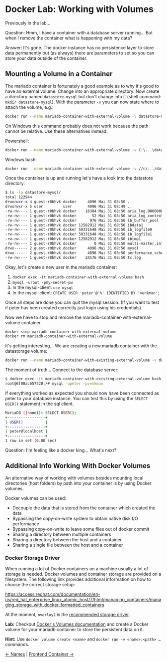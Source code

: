 # Docker Lab: Working with Volumes

Previously in the lab...

Question: Hmm, I have a container with a database server running... But when I remove the container what is happening with my data?

Answer: It's gone. The docker instance has no persistence layer to store data permanently but (as always) there are parameters to set so you can store your data outside of the container.

## Mounting a Volume in a Container

The mariadb container is fortunately a good example as to why it's good to have an external volume.
Change into an appropriate directory. Now create a directory named `datastore-mysql` but don't change into it (shell command: `mkdir datastore-mysql`).
With the parameter `-v` you can now state where to attach the volume, e.g.:

```bash
docker run --name mariadb-container-with-external-volume -v datastore-mysql:/var/lib/mysql -e MYSQL_ROOT_PASSWORD=my-secret-pw -d mariadb
```

On Windows this command probably does not work because the path cannot be relative. Use these alternatives instead:

Powershell:

```bash
docker run --name mariadb-container-with-external-volume -v C:\...\datastore-mysql:/var/lib/mysql -e MYSQL_ROOT_PASSWORD=my-secret-pw -d mariadb
```

Windows bash:

```bash
docker run --name mariadb-container-with-external-volume -v //c/.../datastore-mysql:/var/lib/mysql -e MYSQL_ROOT_PASSWORD=my-secret-pw -d mariadb
```

Once the container is up and running let's have a look into the datastore directory:

```bash
$ ls -la datastore-mysql/
total 122944
drwxrwxr-x 4 guest-r0bhvk docker     4096 Mai 31 08:50 .
drwxrwxr-x 5 user         user       4096 Mai 31 08:49 ..
-rw-rw---- 1 guest-r0bhvk docker    16384 Mai 31 08:50 aria_log.00000001
-rw-rw---- 1 guest-r0bhvk docker       52 Mai 31 08:50 aria_log_control
-rw-rw---- 1 guest-r0bhvk docker      976 Mai 31 08:50 ib_buffer_pool
-rw-rw---- 1 guest-r0bhvk docker 12582912 Mai 31 08:50 ibdata1
-rw-rw---- 1 guest-r0bhvk docker 50331648 Mai 31 08:50 ib_logfile0
-rw-rw---- 1 guest-r0bhvk docker 50331648 Mai 31 08:50 ib_logfile1
-rw-rw---- 1 guest-r0bhvk docker 12582912 Mai 31 08:50 ibtmp1
-rw-rw---- 1 guest-r0bhvk docker        0 Mai 31 08:50 multi-master.info
drwx------ 2 guest-r0bhvk docker     4096 Mai 31 08:50 mysql
drwx------ 2 guest-r0bhvk docker     4096 Mai 31 08:50 performance_schema
-rw-rw---- 1 guest-r0bhvk docker    24576 Mai 31 08:50 tc.log
```

Okay, let's create a new user in the mariadb container:

1. `docker exec -it mariadb-container-with-external-volume bash`
2. `mysql -uroot -pmy-secret-pw`
3. In the mysql-client: `use mysql`
4. In the mysql-client: `CREATE USER 'peter'@'%' IDENTIFIED BY 'venkman';`

Once all steps are done you can quit the mysql session. (If you want to test if peter has been created correctly just login using his credentials).

Now we have to stop and remove the mariadb-container-with-external-volume container.

```bash
docker stop mariadb-container-with-external-volume
docker rm mariadb-container-with-external-volume
```

It's getting interesting...
We are creating a new mariadb container with the datastorage volume:

```bash
docker run --name mariadb-container-with-existing-external-volume -v datastore-mysql:/var/lib/mysql -e MYSQL_ROOT_PASSWORD=my-secret-pw -d mariadb
```

The moment of truth... Connect to the database server:

```bash
$ docker exec -it mariadb-container-with-existing-external-volume bash  
root@6f08ac657320:/# mysql -upeter -pvenkman
```

If everything worked as expected you should now have been connected as peter to your database instance. You can test this by using the `SELECT USER()` statement in the sql client.

```bash
MariaDB [(none)]> SELECT USER();
+-----------------+
| USER()          |
+-----------------+
| peter@localhost |
+-----------------+
1 row in set (0.00 sec)
```

Question: I'm feeling like a docker king... What's next?

## Additional Info Working With Docker Volumes

An alternative way of working with volumes besides mounting local directories (host folders) by path into your container is by using Docker volumes.

Docker volumes can be used:

* Decouple the data that is stored from the container which created the data
* Bypassing the copy-on-write system to obtain native disk I/O performance
* Bypassing copy-on-write to leave some files out of docker commit
* Sharing a directory between multiple containers
* Sharing a directory between the host and a container
* Sharing a single file between the host and a container

### Docker Storage Driver

When running a lot of Docker containers on a machine usually a lot of storage is needed. Docker volumes and container storage are provided on a filesystem. The following link provides additional information on how to choose the correct storage setup:

<https://access.redhat.com/documentation/en-us/red_hat_enterprise_linux_atomic_host/7/html/managing_containers/managing_storage_with_docker_formatted_containers>

At the moment, `overlay2` is the [recommended storage driver](https://docs.docker.com/storage/storagedriver/select-storage-driver/#docker-ce).

**Lab:** Checkout [Docker's Volumes documentation](https://docs.docker.com/storage/volumes/#choose-the--v-or---mount-flag) and create a Docker volume for your mariadb container to store the persistent data on it.

**Hint:** Use `docker volume create <name>` and `docker run -v <name>:<path> …` commands.

[← Names](05_names.md) |
[Frontend Container →](07_frontend_containers.md)
